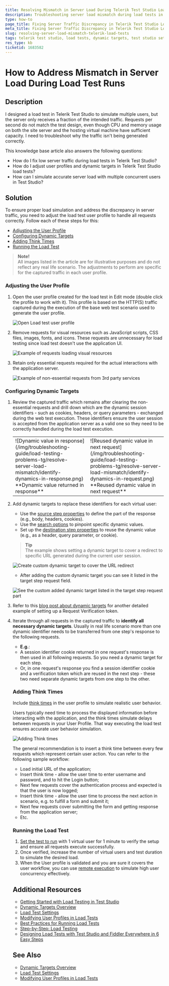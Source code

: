 ```yaml
---
title: Resolving Mismatch in Server Load During Telerik Test Studio Load Tests
description: Troubleshooting server load mismatch during load tests in Telerik Test Studio, identifying dynamic targets, and adjusting settings for accurate simulation.
type: how-to
page_title: Fixing Server Traffic Discrepancy in Telerik Test Studio Load Tests
meta_title: Fixing Server Traffic Discrepancy in Telerik Test Studio Load Tests
slug: resolving-server-load-mismatch-telerik-load-tests
tags: telerik test studio, load tests, dynamic targets, test studio settings, troubleshooting
res_type: kb
ticketid: 1683582
---
```


# How to Address Mismatch in Server Load During Load Test Runs

## Description

I designed a load test in Telerik Test Studio to simulate multiple users, but the server only receives a fraction of the intended traffic. Requests per second do not match the test design, even though CPU and memory usage on both the site server and the hosting virtual machine have sufficient capacity. I need to troubleshoot why the traffic isn't being generated correctly.

This knowledge base article also answers the following questions:
- How do I fix low server traffic during load tests in Telerik Test Studio?
- How do I adjust user profiles and dynamic targets in Telerik Test Studio load tests?
- How can I simulate accurate server load with multiple concurrent users in Test Studio?

## Solution

To ensure proper load simulation and address the discrepancy in server traffic, you need to adjust the load test user profile to handle all requests correctly. Follow each of these steps for this: 

<!-- no toc -->
- [Adjusting the User Profile](#adjusting-the-user-profile)
- [Configuring Dynamic Targets](#configuring-dynamic-targets)
- [Adding Think Times](#adding-think-times)
- [Running the Load Test](#running-the-load-test)


> __Note!__ 
> <br>
> All images listed in the article are for illustrative purposes and do not reflect any real life scenario. The adjustments to perform are specific for the captured traffic in each user profile.

### Adjusting the User Profile

1. Open the user profile created for the load test in Edit mode (double click the profile to work with it). This profile is based on the HTTP(S) traffic captured during the execution of the base web test scenario used to generate the user profile.
   
   ![Open Load test user profile](/img/troubleshooting-guide/load-testing-problems-tg/resolve-server-load-mismatch/edit-profile.gif)

2. Remove requests for visual resources such as JavaScript scripts, CSS files, images, fonts, and icons. These requests are unnecessary for load testing since load test doesn't use the application UI.

   ![Example of requests loading visual resources](/img/troubleshooting-guide/load-testing-problems-tg/resolve-server-load-mismatch/requests-loading-visual-resources.png)

3. Retain only essential requests required for the actual interactions with the application server.

   ![Example of non-essential requests from 3rd party services](/img/troubleshooting-guide/load-testing-problems-tg/resolve-server-load-mismatch/remove-queries-to-3rd-party-services.png)

### Configuring Dynamic Targets

1. Review the captured traffic which remains after clearing the non-essential requests and drill down which are the dynamic session identifiers - such as cookies, headers, or query parameters - exchanged during the web test execution. These identifiers ensure the user session is accepted from the application server as a valid one so they need to be correctly handled during the load test execution. 

   <table id="no-table">
   <tr>
   <td>![Dynamic value in response](/img/troubleshooting-guide/load-testing-problems-tg/resolve-server-load-mismatch/identify-dynamics-in-response.png)<br>**Dynamic value returned in response**</td>
   <td>![Reused dynamic value in next request](/img/troubleshooting-guide/load-testing-problems-tg/resolve-server-load-mismatch/identify-dynamics-in-request.png)<br>**Reused dynamic value in next request**</td>
   <tr>
   <table>
   
2. Add dynamic targets to replace these identifiers for each virtual user:
   
   - Use the <a href="/automated-tests/load/designing-load-tests/dynamic-targets#source-section-properties" target="_blank">source step properties</a> to define the part of the response (e.g., body, headers, cookies).
   - Use the <a href="/automated-tests/load/designing-load-tests/dynamic-targets#search-options" target="_blank">search options</a> to pinpoint specific dynamic values.
   - Set up the <a href="/automated-tests/load/designing-load-tests/dynamic-targets#destination-section-properties" target="_blank">destination step properties</a> to reuse the dynamic value (e.g., as a header, query parameter, or cookie).

   > __Tip__
   ><br>
   > The example shows setting a dynamic target to cover a redirect to specific URL generated during the current user session. 

   ![Create custom dynamic target to cover the URL redirect](/img/troubleshooting-guide/load-testing-problems-tg/resolve-server-load-mismatch/add-dynamic-target.png)

   - After adding the custom dynamic target you can see it listed in the target step request field.  

   ![See the custom added dynamic target listed in the target step request part](/img/troubleshooting-guide/load-testing-problems-tg/resolve-server-load-mismatch/see-added-dynamic-target-in-target-step.png)

3. Refer to this <a href="https://www.telerik.com/blogs/custom-dynamic-targets-in-load-tests" target="_blank">blog post about dynamic targets</a> for another detailed example of setting up a Request Verification token.
4. Iterate through all requests in the captured traffic to __identify all necessary dynamic targets__. Usually in real life scenario more than one dynamic identifier needs to be transferred from one step's response to the following requests.
   - __E.g.__: 
   - A session identifier cookie returned in one request's response is then used in all following requests. So you need a dynamic target for each step. 
   - Or, in one request's response you find a session identifier cookie and a verification token which are reused in the next step - these two need separate dynamic targets from one step to the other. 

### Adding Think Times

Include <a href="/automated-tests/load/designing-load-tests/modifying-tests#addremovechange-the-think-times" target="_blank">think times</a> in the user profile to simulate realistic user behavior. 

Users typically need time to process the displayed information before interacting with the application, and the think times simulate delays between requests in your User Profile. That way executing the load test ensures accurate user behavior simulation.

![Adding Think times](/img/troubleshooting-guide/load-testing-problems-tg/resolve-server-load-mismatch/think-times.png)

The general recommendation is to insert a think time between every few requests which represent certain user action. You can refer to the following sample workflow: 

- Load initial URL of the application; 
- Insert think time - allow the user time to enter username and password, and to hit the Login button; 
- Next few requests cover the authentication process and expected is that the user is now logged;
- Insert think time - allow the user time to process the next action in scenario, e.g. to fulfill a form and submit it; 
- Next few requests cover submitting the form and getting response from the application server; 
- Etc. 


### Running the Load Test

1. <a href="/automated-tests/load/designing-load-tests/test-settings#available-users-and-time-settings" target="_blank">Set the test to run</a> with 1 virtual user for 1 minute to verify the setup and ensure all requests execute successfully.
2. Once verified, increase the number of virtual users and test duration to simulate the desired load.
3. When the User profile is validated and you are sure it covers the user workflow, you can use <a href="/automated-tests/load/running-load-test/best-practices" target="_blank">remote execution</a> to simulate high user concurrency effectively.

## Additional Resources

- [Getting Started with Load Testing in Test Studio](/automated-tests/load/designing-load-tests/getting-started)
- [Dynamic Targets Overview](/automated-tests/load/designing-load-tests/dynamic-targets)
- [Load Test Settings](/automated-tests/load/designing-load-tests/test-settings)
- [Modifying User Profiles in Load Tests](/automated-tests/load/designing-load-tests/modifying-tests)
- [Best Practices for Running Load Tests](/automated-tests/load/running-load-test/best-practices)
- [Step-by-Step: Load Testing](https://www.telerik.com/blogs/test-studio-step-by-step-load-testing)
- [Designing Load Tests with Test Studio and Fiddler Everywhere in 6 Easy Steps](https://www.telerik.com/blogs/designing-load-tests-test-studio-fiddler-6-easy-steps)

## See Also

- [Dynamic Targets Overview](/automated-tests/load/designing-load-tests/dynamic-targets)
- [Load Test Settings](/automated-tests/load/designing-load-tests/test-settings)
- [Modifying User Profiles in Load Tests](/automated-tests/load/designing-load-tests/modifying-tests) 

